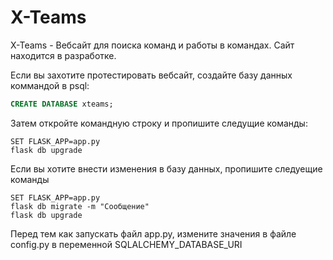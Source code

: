 # X-Teams
X-Teams - Вебсайт для поиска команд и работы в командах. Сайт находится в разработке.

Если вы захотите протестировать вебсайт, создайте базу данных коммандой в psql: 

```sql
CREATE DATABASE xteams;
```

Затем откройте командную строку и пропишите следущие команды:

```
SET FLASK_APP=app.py
flask db upgrade
```

Если вы хотите внести изменения в базу данных, пропишите следуещие команды

```
SET FLASK_APP=app.py
flask db migrate -m "Сообщение"
flask db upgrade
```

Перед тем как запускать файл app.py, измените значения в файле config.py в переменной SQLALCHEMY_DATABASE_URI